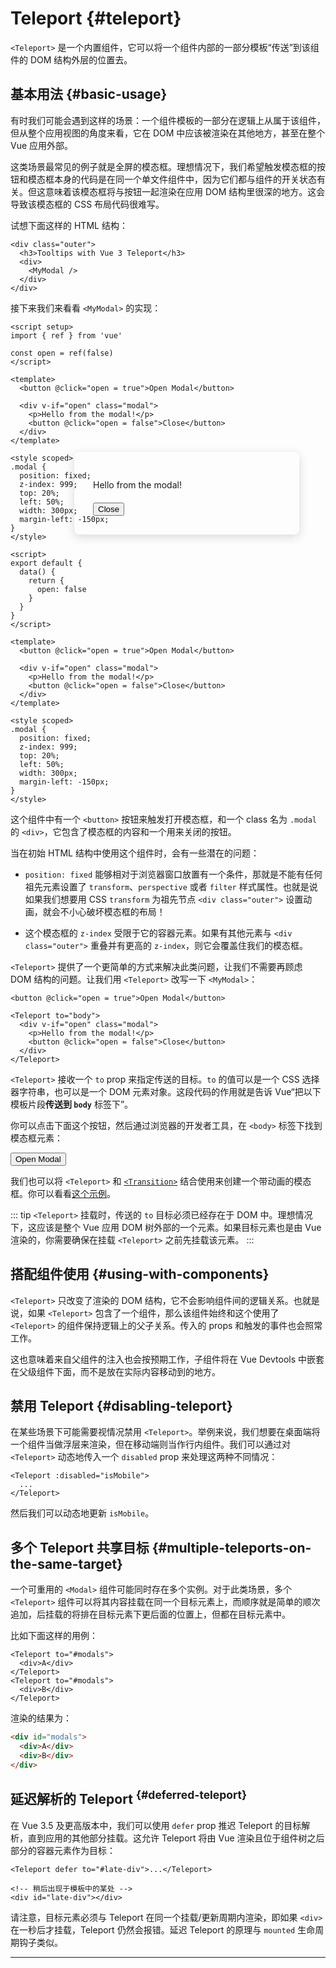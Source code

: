 # Teleport {#teleport}

`<Teleport>` 是一个内置组件，它可以将一个组件内部的一部分模板“传送”到该组件的 DOM 结构外层的位置去。

## 基本用法 {#basic-usage}

有时我们可能会遇到这样的场景：一个组件模板的一部分在逻辑上从属于该组件，但从整个应用视图的角度来看，它在 DOM 中应该被渲染在其他地方，甚至在整个 Vue 应用外部。

这类场景最常见的例子就是全屏的模态框。理想情况下，我们希望触发模态框的按钮和模态框本身的代码是在同一个单文件组件中，因为它们都与组件的开关状态有关。但这意味着该模态框将与按钮一起渲染在应用 DOM 结构里很深的地方。这会导致该模态框的 CSS 布局代码很难写。

试想下面这样的 HTML 结构：

```vue-html
<div class="outer">
  <h3>Tooltips with Vue 3 Teleport</h3>
  <div>
    <MyModal />
  </div>
</div>
```

接下来我们来看看 `<MyModal>` 的实现：


```vue
<script setup>
import { ref } from 'vue'

const open = ref(false)
</script>

<template>
  <button @click="open = true">Open Modal</button>

  <div v-if="open" class="modal">
    <p>Hello from the modal!</p>
    <button @click="open = false">Close</button>
  </div>
</template>

<style scoped>
.modal {
  position: fixed;
  z-index: 999;
  top: 20%;
  left: 50%;
  width: 300px;
  margin-left: -150px;
}
</style>
```

```vue
<script>
export default {
  data() {
    return {
      open: false
    }
  }
}
</script>

<template>
  <button @click="open = true">Open Modal</button>

  <div v-if="open" class="modal">
    <p>Hello from the modal!</p>
    <button @click="open = false">Close</button>
  </div>
</template>

<style scoped>
.modal {
  position: fixed;
  z-index: 999;
  top: 20%;
  left: 50%;
  width: 300px;
  margin-left: -150px;
}
</style>
```

这个组件中有一个 `<button>` 按钮来触发打开模态框，和一个 class 名为 `.modal` 的 `<div>`，它包含了模态框的内容和一个用来关闭的按钮。

当在初始 HTML 结构中使用这个组件时，会有一些潜在的问题：

- `position: fixed` 能够相对于浏览器窗口放置有一个条件，那就是不能有任何祖先元素设置了 `transform`、`perspective` 或者 `filter` 样式属性。也就是说如果我们想要用 CSS `transform` 为祖先节点 `<div class="outer">` 设置动画，就会不小心破坏模态框的布局！

- 这个模态框的 `z-index` 受限于它的容器元素。如果有其他元素与 `<div class="outer">` 重叠并有更高的 `z-index`，则它会覆盖住我们的模态框。

`<Teleport>` 提供了一个更简单的方式来解决此类问题，让我们不需要再顾虑 DOM 结构的问题。让我们用 `<Teleport>` 改写一下 `<MyModal>`：

```vue-html{3,8}
<button @click="open = true">Open Modal</button>

<Teleport to="body">
  <div v-if="open" class="modal">
    <p>Hello from the modal!</p>
    <button @click="open = false">Close</button>
  </div>
</Teleport>
```

`<Teleport>` 接收一个 `to` prop 来指定传送的目标。`to` 的值可以是一个 CSS 选择器字符串，也可以是一个 DOM 元素对象。这段代码的作用就是告诉 Vue“把以下模板片段**传送到 `body`** 标签下”。

你可以点击下面这个按钮，然后通过浏览器的开发者工具，在 `<body>` 标签下找到模态框元素：

<script setup>
import { ref } from 'vue'
const open = ref(false)
</script>

<div class="demo">
  <button @click="open = true">Open Modal</button>
  <ClientOnly>
    <Teleport to="body">
      <div v-if="open" class="demo modal-demo">
        <p style="margin-bottom:20px">Hello from the modal!</p>
        <button @click="open = false">Close</button>
      </div>
    </Teleport>
  </ClientOnly>
</div>

<style>
.modal-demo {
  position: fixed;
  z-index: 999;
  top: 20%;
  left: 50%;
  width: 300px;
  margin-left: -150px;
  background-color: var(--vt-c-bg);
  padding: 30px;
  border-radius: 8px;
  box-shadow: 0 4px 16px rgba(0, 0, 0, 0.15);
}
</style>

我们也可以将 `<Teleport>` 和 [`<Transition>`](./transition) 结合使用来创建一个带动画的模态框。你可以看看[这个示例](https://cn.vuejs.org/examples/#modal)。

::: tip
`<Teleport>` 挂载时，传送的 `to` 目标必须已经存在于 DOM 中。理想情况下，这应该是整个 Vue 应用 DOM 树外部的一个元素。如果目标元素也是由 Vue 渲染的，你需要确保在挂载 `<Teleport>` 之前先挂载该元素。
:::

## 搭配组件使用 {#using-with-components}

`<Teleport>` 只改变了渲染的 DOM 结构，它不会影响组件间的逻辑关系。也就是说，如果 `<Teleport>` 包含了一个组件，那么该组件始终和这个使用了 `<Teleport>` 的组件保持逻辑上的父子关系。传入的 props 和触发的事件也会照常工作。

这也意味着来自父组件的注入也会按预期工作，子组件将在 Vue Devtools 中嵌套在父级组件下面，而不是放在实际内容移动到的地方。

## 禁用 Teleport {#disabling-teleport}

在某些场景下可能需要视情况禁用 `<Teleport>`。举例来说，我们想要在桌面端将一个组件当做浮层来渲染，但在移动端则当作行内组件。我们可以通过对 `<Teleport>` 动态地传入一个 `disabled` prop 来处理这两种不同情况：

```vue-html
<Teleport :disabled="isMobile">
  ...
</Teleport>
```

然后我们可以动态地更新 `isMobile`。

## 多个 Teleport 共享目标 {#multiple-teleports-on-the-same-target}

一个可重用的 `<Modal>` 组件可能同时存在多个实例。对于此类场景，多个 `<Teleport>` 组件可以将其内容挂载在同一个目标元素上，而顺序就是简单的顺次追加，后挂载的将排在目标元素下更后面的位置上，但都在目标元素中。

比如下面这样的用例：

```vue-html
<Teleport to="#modals">
  <div>A</div>
</Teleport>
<Teleport to="#modals">
  <div>B</div>
</Teleport>
```

渲染的结果为：

```html
<div id="modals">
  <div>A</div>
  <div>B</div>
</div>
```

## 延迟解析的 Teleport <sup class="vt-badge" data-text="3.5+" /> {#deferred-teleport}

在 Vue 3.5 及更高版本中，我们可以使用 `defer` prop 推迟 Teleport 的目标解析，直到应用的其他部分挂载。这允许 Teleport 将由 Vue 渲染且位于组件树之后部分的容器元素作为目标：

```vue-html
<Teleport defer to="#late-div">...</Teleport>

<!-- 稍后出现于模板中的某处 -->
<div id="late-div"></div>
```

请注意，目标元素必须与 Teleport 在同一个挂载/更新周期内渲染，即如果 `<div>` 在一秒后才挂载，Teleport 仍然会报错。延迟 Teleport 的原理与 `mounted` 生命周期钩子类似。

---
